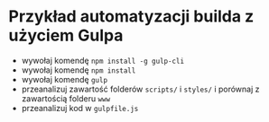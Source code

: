 # Przykład automatyzacji builda z użyciem Gulpa
* wywołaj komendę `npm install -g gulp-cli`
* wywołaj komendę `npm install`
* wywołaj komendę `gulp`
* przeanalizuj zawartość folderów `scripts/` i `styles/` i porównaj z zawartością folderu `www`
* przeanalizuj kod w `gulpfile.js`